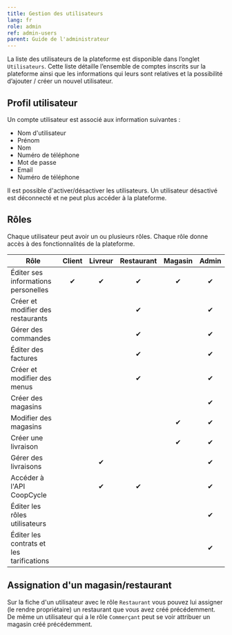 ```yaml
---
title: Gestion des utilisateurs
lang: fr
role: admin
ref: admin-users
parent: Guide de l'administrateur
---
```


La liste des utilisateurs de la plateforme est disponible dans l’onglet `Utilisateurs`. Cette liste détaille l’ensemble de comptes inscrits sur la plateforme ainsi que les informations qui leurs sont relatives et la possibilité d’ajouter / créer un nouvel utilisateur.

## Profil utilisateur

Un compte utilisateur est associé aux information suivantes :

- Nom d'utilisateur
- Prénom
- Nom
- Numéro de téléphone
- Mot de passe
- Email
- Numéro de téléphone

Il est possible d'activer/désactiver les utilisateurs. Un utilisateur désactivé est déconnecté et ne peut plus accéder à la plateforme.

## Rôles

Chaque utilisateur peut avoir un ou plusieurs rôles. Chaque rôle donne accès à des fonctionnalités de la plateforme.

| Rôle                                      | Client   | Livreur   | Restaurant | Magasin    | Admin   |
| -------------------------------           |:------:|:---------:|:----------:| :----------:| :----------:|
| Éditer ses informations personelles       | ✔      | ✔         | ✔          | ✔           | ✔           |
| Créer et modifier des restaurants         |        |           | ✔          |             | ✔           |
| Gérer des commandes                       |        |           | ✔          |             | ✔           |
| Éditer des factures                       |        |           | ✔          |             | ✔           |
| Créer et modifier des menus               |        |           | ✔          |             | ✔           |
| Créer des magasins                        |        |           |            |             | ✔           |
| Modifier des magasins                     |        |           |            | ✔           | ✔           |
| Créer une livraison                       |        |           |            | ✔           | ✔           |
| Gérer des livraisons                      |        | ✔         |            |             | ✔           |
| Accéder à l'API CoopCycle                 |        | ✔         | ✔          |             | ✔           |
| Éditer les rôles utilisateurs             |        |           |            |             | ✔           |
| Éditer les contrats et les tarifications  |        |           |            |             | ✔           |


## Assignation d'un magasin/restaurant

Sur la fiche d'un utilisateur avec le rôle `Restaurant` vous pouvez lui assigner (le rendre propriétaire) un restaurant que vous avez créé précédemment. De même un utilisateur qui a le rôle `Commerçant` peut se voir attribuer un magasin créé précédemment.
